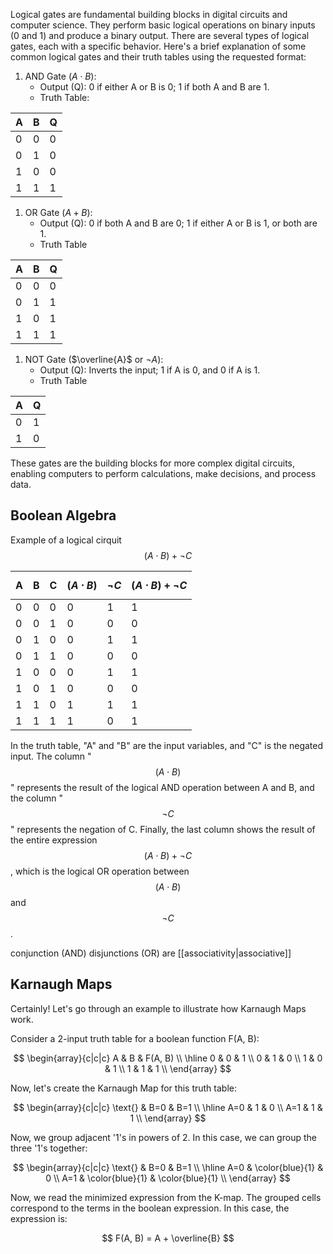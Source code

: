 Logical gates are fundamental building blocks in digital circuits and computer science. They perform basic logical operations on binary inputs (0 and 1) and produce a binary output. There are several types of logical gates, each with a specific behavior. Here's a brief explanation of some common logical gates and their truth tables using the requested format:

1. AND Gate ($A \cdot B$):
   - Output (Q): 0 if either A or B is 0; 1 if both A and B are 1.
   - Truth Table:

| A | B | Q |
|---|---|---|
| 0 | 0 | 0 |
| 0 | 1 | 0 |
| 1 | 0 | 0 |
| 1 | 1 | 1 |

1. OR Gate ($A + B$):
   - Output (Q): 0 if both A and B are 0; 1 if either A or B is 1, or both are 1.
   - Truth Table
     
|A | B | Q |
|---|---|---|
| 0 | 0 | 0 |
| 0 | 1 | 1 |
| 1 | 0 | 1 |
| 1 | 1 | 1 |

1. NOT Gate ($\overline{A}$ or $\neg A$):
   - Output (Q): Inverts the input; 1 if A is 0, and 0 if A is 1.
   - Truth Table

| A | Q |
|---|---|
| 0 | 1 |
| 1 | 0 |

These gates are the building blocks for more complex digital circuits, enabling computers to perform calculations, make decisions, and process data.
## Boolean Algebra
Example  of a  logical cirquit
$$(A \cdot B) + \neg C$$

| A | B | C | $$(A \cdot B)$$ | $$\neg{C}$$ | $$(A \cdot B) + \neg{C}$$ |
|---|---|---|-------------------|------------|---------------------------|
| 0 | 0 | 0 | 0               | 1          | 1                         |
| 0 | 0 | 1 | 0               | 0          | 0                         |
| 0 | 1 | 0 | 0               | 1          | 1                         |
| 0 | 1 | 1 | 0               | 0          | 0                         |
| 1 | 0 | 0 | 0               | 1          | 1                         |
| 1 | 0 | 1 | 0               | 0          | 0                         |
| 1 | 1 | 0 | 1               | 1          | 1                         |
| 1 | 1 | 1 | 1               | 0          | 1                         |

In the truth table, "A" and "B" are the input variables, and "C" is the negated input. The column "$$(A \cdot B)$$" represents the result of the logical AND operation between A and B, and the column "$$\neg{C}$$" represents the negation of C. Finally, the last column shows the result of the entire expression $$(A \cdot B) + \neg{C}$$, which is the logical OR operation between $$(A \cdot B)$$ and $$\neg{C}$$.

conjunction (AND) disjunctions (OR) are [[associativity|associative]]  

## Karnaugh Maps
Certainly! Let's go through an example to illustrate how Karnaugh Maps work.

Consider a 2-input truth table for a boolean function F(A, B):

$$
\begin{array}{c|c|c}
A & B & F(A, B) \\
\hline
0 & 0 & 1 \\
0 & 1 & 0 \\
1 & 0 & 1 \\
1 & 1 & 1 \\
\end{array}
$$

Now, let's create the Karnaugh Map for this truth table:

$$
\begin{array}{c|c|c}
\text{} & B=0 & B=1 \\
\hline
A=0 & 1 & 0 \\
A=1 & 1 & 1 \\
\end{array}
$$

Now, we group adjacent '1's in powers of 2. In this case, we can group the three '1's together:

$$
\begin{array}{c|c|c}
\text{} & B=0 & B=1 \\
\hline
A=0 & \color{blue}{1} & 0 \\
A=1 & \color{blue}{1} & \color{blue}{1} \\
\end{array}
$$

Now, we read the minimized expression from the K-map. The grouped cells correspond to the terms in the boolean expression. In this case, the expression is:

$$ F(A, B) = A + \overline{B} $$
